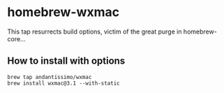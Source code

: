# homebrew-wxmac

This tap resurrects build options, victim of the great purge in homebrew-core...

## How to install with options

```
brew tap andantissimo/wxmac
brew install wxmac@3.1 --with-static
```
